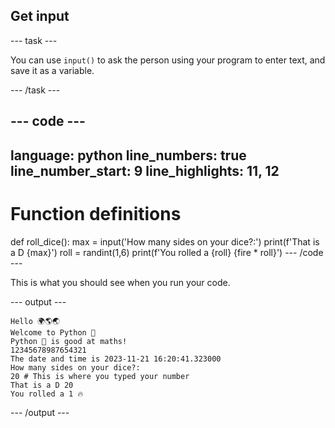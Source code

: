 <h2 class="c-project-heading--task">Get input</h2>

--- task ---

You can use `input()` to ask the person using your program to enter text, and save it as a variable.

--- /task ---

--- code ---
---
language: python
line_numbers: true
line_number_start: 9
line_highlights: 11, 12
---
# Function definitions
def roll_dice():
    max = input('How many sides on your dice?:')
    print(f'That is a D {max}')
    roll = randint(1,6)
    print(f'You rolled a {roll} {fire * roll}')
--- /code ---

This is what you should see when you run your code.

--- output ---

```
Hello 🌍🌎🌏
Welcome to Python 🐍
Python 🐍 is good at maths!
12345678987654321
The date and time is 2023-11-21 16:20:41.323000
How many sides on your dice?:
20 # This is where you typed your number
That is a D 20
You rolled a 1 🔥
```

--- /output ---
